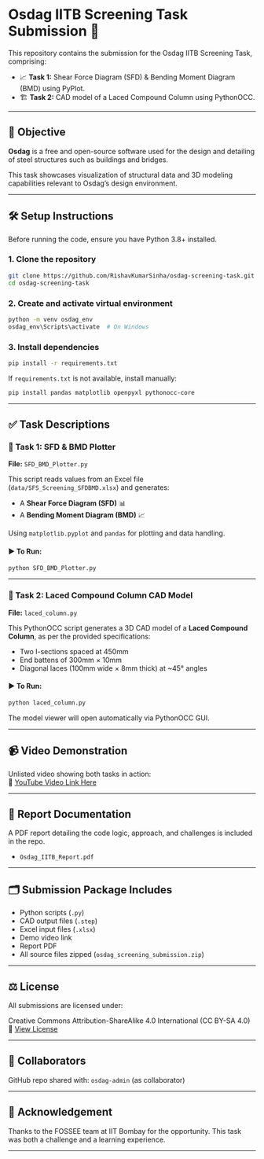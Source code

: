 
# Osdag IITB Screening Task Submission 🎯

This repository contains the submission for the Osdag IITB Screening Task, comprising:

- 📈 **Task 1:** Shear Force Diagram (SFD) & Bending Moment Diagram (BMD) using PyPlot.
- 🏗️ **Task 2:** CAD model of a Laced Compound Column using PythonOCC.

---

## 📌 Objective

**Osdag** is a free and open-source software used for the design and detailing of steel structures such as buildings and bridges.

This task showcases visualization of structural data and 3D modeling capabilities relevant to Osdag’s design environment.

---

## 🛠️ Setup Instructions

Before running the code, ensure you have Python 3.8+ installed.

### 1. Clone the repository

```bash
git clone https://github.com/RishavKumarSinha/osdag-screening-task.git
cd osdag-screening-task
```

### 2. Create and activate virtual environment

```bash
python -m venv osdag_env
osdag_env\Scripts\activate  # On Windows
```

### 3. Install dependencies

```bash
pip install -r requirements.txt
```

If `requirements.txt` is not available, install manually:

```bash
pip install pandas matplotlib openpyxl pythonocc-core
```

---

## ✅ Task Descriptions

### 🔹 Task 1: SFD & BMD Plotter

**File:** `SFD_BMD_Plotter.py`

This script reads values from an Excel file (`data/SFS_Screening_SFDBMD.xlsx`) and generates:

- A **Shear Force Diagram (SFD)** 📊
- A **Bending Moment Diagram (BMD)** 📈

Using `matplotlib.pyplot` and `pandas` for plotting and data handling.

#### ▶️ To Run:

```bash
python SFD_BMD_Plotter.py
```

---

### 🔹 Task 2: Laced Compound Column CAD Model

**File:** `laced_column.py`

This PythonOCC script generates a 3D CAD model of a **Laced Compound Column**, as per the provided specifications:

- Two I-sections spaced at 450mm
- End battens of 300mm × 10mm
- Diagonal laces (100mm wide × 8mm thick) at ~45° angles

#### ▶️ To Run:

```bash
python laced_column.py
```

The model viewer will open automatically via PythonOCC GUI.

---

## 📹 Video Demonstration

Unlisted video showing both tasks in action:  
🔗 [YouTube Video Link Here](https://www.youtube.com/watch?v=your_video_link)

---

## 📄 Report Documentation

A PDF report detailing the code logic, approach, and challenges is included in the repo.

- `Osdag_IITB_Report.pdf`

---

## 🗂️ Submission Package Includes

- Python scripts (`.py`)
- CAD output files (`.step`)
- Excel input files (`.xlsx`)
- Demo video link
- Report PDF
- All source files zipped (`osdag_screening_submission.zip`)

---

## ⚖️ License
All submissions are licensed under:

Creative Commons Attribution-ShareAlike 4.0 International (CC BY-SA 4.0)
🔗 [View License](https://creativecommons.org/licenses/by-sa/4.0/)

---

## 👥 Collaborators

GitHub repo shared with: `osdag-admin` (as collaborator)

---

## 🙌 Acknowledgement

Thanks to the FOSSEE team at IIT Bombay for the opportunity. This task was both a challenge and a learning experience.

---
